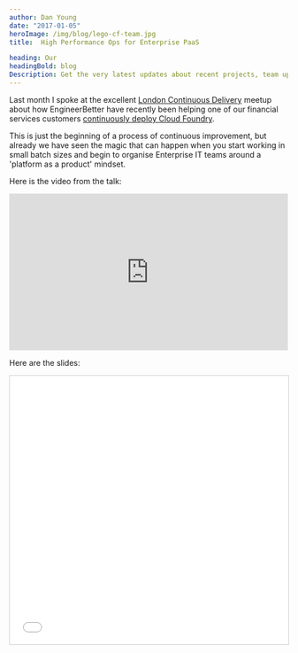 ```yaml
---
author: Dan Young
date: "2017-01-05"
heroImage: /img/blog/lego-cf-team.jpg
title:  High Performance Ops for Enterprise PaaS

heading: Our
headingBold: blog
Description: Get the very latest updates about recent projects, team updates, thoughts and industry news from our team of EngineerBetter experts.
---
```


Last month I spoke at the excellent [London Continuous Delivery](https://www.meetup.com/London-Continuous-Delivery/) meetup about how EngineerBetter have recently been helping one of our financial services customers [continuously deploy Cloud Foundry](/2016/12/14/continuously-deploying-pivotal-cloudfoundry.html).

This is just the beginning of a process of continuous improvement, but already we have seen the magic that can happen when you start working in small batch sizes and begin to organise Enterprise IT teams around a 'platform as a product' mindset.
<!--more-->
Here is the video from the talk:

<style>.embed-container { position: relative; padding-bottom: 56.25%; height: 0; overflow: hidden; max-width: 100%; } .embed-container iframe, .embed-container object, .embed-container embed { position: absolute; top: 0; left: 0; width: 100%; height: 100%; }</style><div class='embed-container'><iframe src='https://player.vimeo.com/video/195472392' frameborder='0' webkitAllowFullScreen mozallowfullscreen allowFullScreen></iframe></div>

Here are the slides:

<iframe src="//www.slideshare.net/slideshow/embed_code/key/DtJe4XEbqtQYm9" width="595" height="485" frameborder="0" marginwidth="0" marginheight="0" scrolling="no" style="border:1px solid #CCC; border-width:1px; margin-bottom:5px; max-width: 100%;" allowfullscreen> </iframe>
